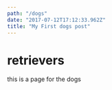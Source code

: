 ```yaml
---
path: "/dogs"
date: "2017-07-12T17:12:33.962Z"
title: "My First dogs post"
---
```


# retrievers

this is a page for the dogs
